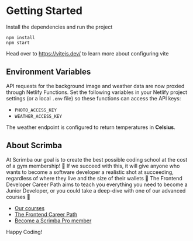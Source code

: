 # Getting Started
Install the dependencies and run the project
```
npm install
npm start
```

Head over to https://vitejs.dev/ to learn more about configuring vite

## Environment Variables
API requests for the background image and weather data are now proxied through Netlify Functions. Set the following variables in your Netlify project settings (or a local `.env` file) so these functions can access the API keys:

- `PHOTO_ACCESS_KEY`
- `WEATHER_ACCESS_KEY`

The weather endpoint is configured to return temperatures in **Celsius**.

## About Scrimba

At Scrimba our goal is to create the best possible coding school at the cost of a gym membership! 💜
If we succeed with this, it will give anyone who wants to become a software developer a realistic shot at succeeding, regardless of where they live and the size of their wallets 🎉
The Frontend Developer Career Path aims to teach you everything you need to become a Junior Developer, or you could take a deep-dive with one of our advanced courses 🚀

- [Our courses](https://scrimba.com/allcourses)
- [The Frontend Career Path](https://scrimba.com/learn/frontend)
- [Become a Scrimba Pro member](https://scrimba.com/pricing)

Happy Coding!